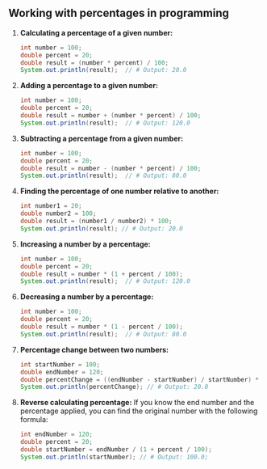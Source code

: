 ## Working with percentages in programming

1. **Calculating a percentage of a given number:**
   ```java
   int number = 100;
   double percent = 20;
   double result = (number * percent) / 100;
   System.out.println(result);  // # Output: 20.0
   ```

2. **Adding a percentage to a given number:**
   ```java
   int number = 100;
   double percent = 20;
   double result = number + (number * percent) / 100;
   System.out.println(result);  // # Output: 120.0
   ```

3. **Subtracting a percentage from a given number:**
   ```java
   int number = 100;
   double percent = 20;
   double result = number - (number * percent) / 100;
   System.out.println(result);  // # Output: 80.0
   ```

4. **Finding the percentage of one number relative to another:**
   ```java
   int number1 = 20;
   double number2 = 100;
   double result = (number1 / number2) * 100;
   System.out.println(result); // # Output: 20.0
   ```

5. **Increasing a number by a percentage:**
   ```java
   int number = 100;
   double percent = 20;
   double result = number * (1 + percent / 100);
   System.out.println(result);  // # Output: 120.0
   ```

6. **Decreasing a number by a percentage:**
   ```java
   int number = 100;
   double percent = 20;
   double result = number * (1 - percent / 100);
   System.out.println(result);  // # Output: 80.0
   ```

7. **Percentage change between two numbers:**
   ```java
   int startNumber = 100;
   double endNumber = 120;
   double percentChange = ((endNumber - startNumber) / startNumber) * 100;
   System.out.println(percentChange); // # Output: 20.0
   ```

8. **Reverse calculating percentage:**
   If you know the end number and the percentage applied, you can find the original number with the following formula:
   ```java
   int endNumber = 120;
   double percent = 20;
   double startNumber = endNumber / (1 + percent / 100);
   System.out.println(startNumber); // # Output: 100.0;
   ```
